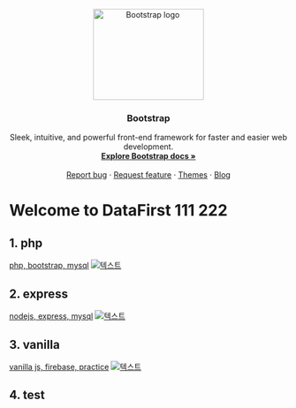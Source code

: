 <p align="center">
  <a href="https://getbootstrap.com/">
    <img src="https://getbootstrap.com/docs/5.3/assets/brand/bootstrap-logo-shadow.png" alt="Bootstrap logo" width="200" height="165">
  </a>
</p>

<h3 align="center">Bootstrap</h3>

<p align="center">
  Sleek, intuitive, and powerful front-end framework for faster and easier web development.
  <br>
  <a href="https://getbootstrap.com/docs/5.3/"><strong>Explore Bootstrap docs »</strong></a>
  <br>
  <br>
  <a href="https://github.com/twbs/bootstrap/issues/new?assignees=-&labels=bug&template=bug_report.yml">Report bug</a>
  ·
  <a href="https://github.com/twbs/bootstrap/issues/new?assignees=&labels=feature&template=feature_request.yml">Request feature</a>
  ·
  <a href="https://themes.getbootstrap.com/">Themes</a>
  ·
  <a href="https://blog.getbootstrap.com/">Blog</a>
</p>

# Welcome to DataFirst 111 222

## 1. php
[php, bootstrap, mysql](https://www.datafirst.co.kr)
[![텍스트](https://www.datafirst.co.kr/assets/php_logo.jpg)](https://www.datafirst.co.kr)
## 2. express
[nodejs, express, mysql](https://express.datafirst.co.kr)
[![텍스트](https://express.datafirst.co.kr/assets/node.js_logo.png)](https://express.datafirst.co.kr)
## 3. vanilla
[vanilla js, firebase, practice](https://vanilla.datafirst.co.kr)
[![텍스트](https://www.datafirst.co.kr/assets/vanilla_js_logo.png)](https://vanilla.datafirst.co.kr)
## 4. test

